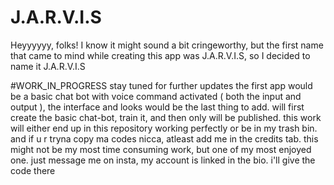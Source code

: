# J.A.R.V.I.S
Heyyyyyy, folks! I know it might sound a bit cringeworthy, but the first name that came to mind while creating this app was J.A.R.V.I.S, so I decided to name it J.A.R.V.I.S








#WORK_IN_PROGRESS
stay tuned for further updates
the first app would be a basic chat bot with voice command activated ( both the input and output ), the interface and looks would be the last thing to add.
will first create the basic chat-bot, train it, and then only will be published.
this work will either end up in this repository working perfectly or be in my trash bin.
and if u r tryna copy ma codes nicca, atleast add me in the credits tab. this might not be my most time consuming work, but one of my most enjoyed one. 
just message me on insta, my account is linked in the bio. i'll give the code there
